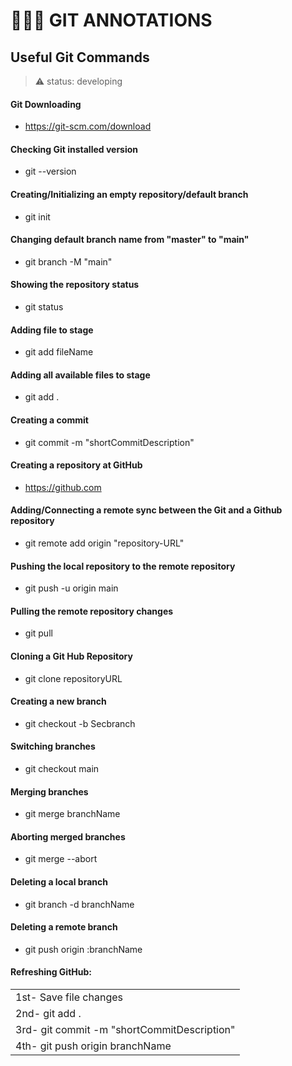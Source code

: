 <h1> 👨🏾‍💻 GIT ANNOTATIONS </H1>
<h2> Useful Git Commands </h2>

>⚠️ status: developing

#### Git Downloading<br>
+ https://git-scm.com/download

#### Checking Git installed version<br>
+ git --version

#### Creating/Initializing an empty repository/default branch<br>
+ git init

#### Changing default branch name from "master" to "main"<br>
+ git branch -M "main"<br>

#### Showing the repository status<br>
+ git status

#### Adding file to stage<br>
+ git add fileName

#### Adding all available files to stage<br>
+ git add .

#### Creating a commit<br>
+ git commit -m "shortCommitDescription"

#### Creating a repository at GitHub<br>
+ https://github.com

#### Adding/Connecting a remote sync between the Git and a Github repository<br>
+ git remote add origin "repository-URL"

#### Pushing the local repository to the remote repository<br>
+ git push -u origin main

#### Pulling the remote repository changes<br>
+ git pull

#### Cloning a Git Hub Repository<br>
+ git clone repositoryURL

#### Creating a new branch<br>
+ git checkout -b Secbranch

#### Switching branches<br>
+ git checkout main

#### Merging branches<br>
+ git merge branchName

#### Aborting merged branches<br>
+ git merge --abort

#### Deleting a local branch<br>
+ git branch -d branchName

#### Deleting a remote branch<br>
+ git push origin :branchName

#### Refreshing GitHub:
<table>
    <tr>
        <td>1st- Save file changes</td>
    </tr>
    <tr>
        <td>2nd- git add .</td>
    </tr>
    <tr>
        <td>3rd- git commit -m "shortCommitDescription"</td>
    </tr>
    <tr>
        <td>4th- git push origin branchName</td>
    </tr>
 </table>
